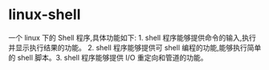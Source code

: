 # linux-shell
一个 linux 下的 Shell 程序,具体功能如下: 1. shell 程序能够提供命令的输入,执行并显示执行结果的功能。 2. shell 程序能够提供可 shell 编程的功能,能够执行简单的 shell 脚本。3. shell 程序能够提供 I/O 重定向和管道的功能。

